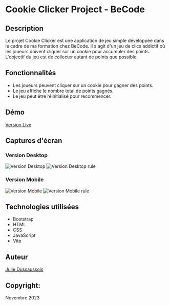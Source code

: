 # Cookie Clicker Project - BeCode

## Description

Le projet Cookie Clicker est une application de jeu simple développée dans le cadre de ma formation chez BeCode. Il s'agit d'un jeu de clics addictif où les joueurs doivent cliquer sur un cookie pour accumuler des points. L'objectif du jeu est de collecter autant de points que possible.

## Fonctionnalités

- Les joueurs peuvent cliquer sur un cookie pour gagner des points.
- Le jeu affiche le nombre total de points gagnés.
- Le jeu peut être réinitialisé pour recommencer.

## Démo

[Version Live](https://julie1030.github.io/cookieClicker/)

## Captures d'écran

### Version Desktop

![Version Desktop](<./src/assets/Cookie_Clicker_(live_desktop).png>)
![Version Desktop rule](<./src/assets/Cookie_Clicker_(live_desktop_2).png>)

### Version Mobile

![Version Mobile](<./src/assets/Cookie_Clicker_(live_mobile).png>)
![Version Mobile rule](<./src/assets/Cookie_Clicker_(live_mobile_2).png>)

## Technologies utilisées
- Bootstrap
- HTML
- CSS
- JavaScript
- Vite
## Auteur

[Julie Dussaussois](https://github.com/julie1030)

## Copyright:
Novembre 2023
